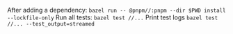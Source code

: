 After adding a dependency: `bazel run -- @pnpm//:pnpm --dir $PWD install --lockfile-only`
Run all tests: `bazel test //...`
Print test logs `bazel test //... --test_output=streamed`
